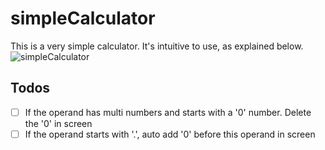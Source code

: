 # simpleCalculator

This is a very simple calculator. It's intuitive to use, as explained below.
![simpleCalculator](https://easyimage.netmark.top/i/2024/03/09/092719.gif
)

## Todos
- [ ] If the operand has multi numbers and starts with a '0' number. Delete the '0' in screen 
- [ ] If the operand starts with '.', auto add '0' before this operand in screen 
